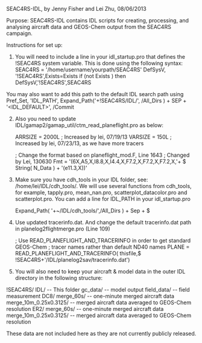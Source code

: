 SEAC4RS-IDL, by Jenny Fisher and Lei Zhu, 08/06/2013

Purpose:
SEAC4RS-IDL contains IDL scripts for creating, processing, and analysing aircraft data and GEOS-Chem output from the SEAC4RS campaign.

Instructions for set up:
1. You will need to include a line in your idl_startup.pro that defines the !SEAC4RS system variable. 
This is done using the following syntax:
SEAC4RS = '/home/username/yourpath/SEAC4RS'
DefSysV, '!SEAC4RS',Exists=Exists
if (not Exists ) then DefSysV,'!SEAC4RS',SEAC4RS

You may also want to add this path to the default IDL search path using
Pref_Set, 'IDL_PATH', Expand_Path('+!SEAC4RS/IDL/', /All_Dirs ) + SEP + '<IDL_DEFAULT>', /Commit

2. Also you need to update IDL/gamap2/gamap_util/ctm_read_planeflight.pro as below:

   ARRSIZE  = 2000L ; Increased by lei, 07/19/13
   VARSIZE  = 150L  ; Increased by lei, 07/23/13, as we have more tracers

   ; Change the format based on planeflight_mod.F, Line 1643
   ; Changed by Lei, 130630
   Fmt = '(6X,A5,X,I8.8,X,I4.4,X,F7.2,X,F7.2,X,F7.2,X,'+ $
          String( N_Data ) + '(e11.3,X))'

3. Make sure you have cdh_tools in your IDL folder, see: /home/lei/IDL/cdh_tools/. We will use several functions from cdh_tools, for example, tapply.pro, mean_nan.pro, scatterplot_datacolor.pro and scatterplot.pro.
You can add a line for IDL_PATH in your idl_startup.pro

   Expand_Path( '+~/IDL/cdh_tools/',/All_Dirs ) + Sep + $

4. Use updated tracerinfo.dat. And change the default tracerinfo.dat path in planelog2flightmerge.pro (Line 109)

      ; Use READ_PLANEFLIGHT_AND_TRACERINFO in order to get standard GEOS-Chem
      ; tracer names rather than default ND40 names
      PLANE = READ_PLANEFLIGHT_AND_TRACERINFO( thisfile,$
      !SEAC4RS+'/IDL/planelog2sav/tracerinfo.dat')

5. You will also need to keep your aircraft & model data in the outer IDL directory in the following structure: 

!SEAC4RS/
   IDL/        -- This folder
   gc_data/    -- model output 
   field_data/ -- field measurement
     DC8/ 
       merge_60s/             -- one-minute merged aircraft data 
       merge_10m_0.25x0.3125/ -- merged aircraft data averaged to GEOS-Chem resolution
     ER2/ 
       merge_60s/             -- one-minute merged aircraft data 
       merge_10m_0.25x0.3125/ -- merged aircraft data averaged to GEOS-Chem resolution
       
These data are not included here as they are not currently publicly released.
